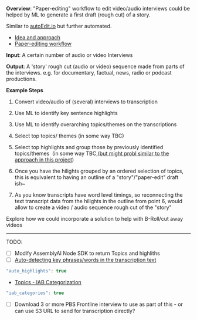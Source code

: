 **Overview**: "Paper-editing" workflow to edit video/audio interviews could be helped by ML to generate a first draft (rough cut) of a story.

Similar to [autoEdit.io](http://autoedit.io/) but further automated.

- [Idea and approach](https://source.opennews.org/articles/video-editing-made-better-introducing-autoedit/)
- [Paper-editing workflow](https://github.com/pietrop/book-how-to-tell-compelling-stories-out-of-video-interviews/blob/master/story-concepts/paper-editing-and-story-concepts.md)

**Input**: A certain number of audio or video Interviews

**Output**: A 'story' rough cut (audio or video) sequence made from parts of the interviews. e.g. for documentary, factual, news, radio or podcast productions.

**Example Steps**

1. Convert video/audio of (several) interviews to transcription

2. Use ML to identify key sentence highlights

3. Use ML to identify overarching topics/themes on the transcriptions

4. Select top topics/ themes (in some way TBC)

5. Select top highlights and group those by previously identified topics/themes  (in some way TBC,([but might probl similar to the approach in this project](https://textav.gitbook.io/textav-event-2018/unconference-projects/sean))

6. Once you have the hilights grouped by an ordered selection of topics, this is equivalent to having an outline of a "story"/"paper-edit" draft  ish~

7. As you know transcripts have word level timings, so reconnecting the text transcript data from the hilights in the outline from point 6, would allow to create a video / audio sequence rough cut of the "story"

Explore how we could incorporate a solution to help with B-Roll/cut away videos

---

TODO:

- [ ] Modify AssemblyAI Node SDK to return Topics and highliths
- [ ] [Auto-detecting key phrases/words in the transcription text](https://docs.assemblyai.com/all-guides/auto-detecting-key-phrases-words-in-the-transcription-text)

```js
"auto_highlights": true
```

- [Topics - IAB Categorization](https://docs.assemblyai.com/enterprise/iab-categorization)

```js
"iab_categories": true
```

- [ ] Download 3 or more PBS Frontline interview to use as part of this - or can use S3 URL to send for transcription directly?
